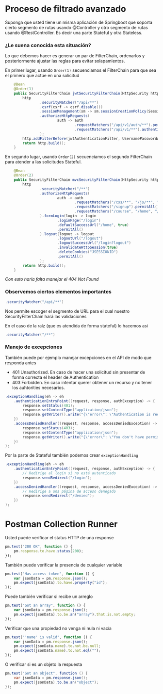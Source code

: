 # Proceso de filtrado avanzado

Suponga que usted tiene un misma aplicación de Springboot que soporta cierto segmento de rutas usando @Controller y otro segmento de rutas usando @RestController. Es decir una parte Stateful y otra Stateless.

### ¿Le suena conocida esta situación?

Lo que debemos hacer es generar un par de FilterChain, ordenarlos y posteriormente ajustar las reglas para evitar solapamientos.


En primer lugar, usando `Order(1)` secuenciamos el FilterChain para que sea el primero que actúe en una solicitud

```java
    @Bean
    @Order(1)
    public SecurityFilterChain jwtSecurityFilterChain(HttpSecurity http) throws Exception {
        http
                .securityMatcher("/api/**")
                .csrf(csrf -> csrf.disable())
                .sessionManagement(sm -> sm.sessionCreationPolicy(SessionCreationPolicy.STATELESS))
                .authorizeHttpRequests(
                        auth -> auth
                                .requestMatchers("/api/v1/auth/**").permitAll()
                                .requestMatchers("/api/v1/**").authenticated()
                );
        http.addFilterBefore(jwtAuthenticationFilter, UsernamePasswordAuthenticationFilter.class);
        return http.build();
    }
```

En segundo lugar, usando `Order(2)` secuenciamos el segundo FilterChain para atender a las solicitudes Stateful.

```java
    @Bean
    @Order(2)
    public SecurityFilterChain mvcSecurityFilterChain(HttpSecurity http) throws Exception {
        http
                .securityMatcher("/**")
                .authorizeHttpRequests(
                        auth -> auth
                                .requestMatchers("/css/**", "/js/**", "/images/**").permitAll()
                                .requestMatchers("/signup").permitAll()
                                .requestMatchers("/course", "/home", "/student").authenticated()
                ).formLogin(login -> login
                        .loginPage("/login")
                        .defaultSuccessUrl("/home", true)
                        .permitAll()
                ).logout(logout -> logout
                        .logoutUrl("/logout")
                        .logoutSuccessUrl("/login?logout")
                        .invalidateHttpSession(true)
                        .deleteCookies("JSESSIONID")
                        .permitAll()
                );
        return http.build();
    }
```


*Con esto haría falta manejar el 404 Not Found*

### Observemos ciertos elementos importantes


```java
.securityMatcher("/api/**")
```

Nos permite escoger el segmento de URL para el cual nuestro SecurityFilterChain hará las validaciones

En el caso de la raíz (que es atendida de forma stateful) lo hacemos asi

```java
.securityMatcher("/**")
```

### Manejo de excepciones

También puede por ejemplo manejar excepciones en el API de modo que responda antes

- 401 Unauthorized. En caso de hacer una solicitud sin presentar de forma correcta el header de Authentication
- 403 Forbidden. En caso intentar querer obtener un recurso y no tener los auhtorities necesarios.

```java
.exceptionHandling(eh -> eh
    .authenticationEntryPoint((request, response, authException) -> {
        response.setStatus(401);
        response.setContentType("application/json");
        response.getWriter().write("{\"error\": \"Authentication is required to access this resource\"}");
    })
    .accessDeniedHandler((request, response, accessDeniedException) -> {
        response.setStatus(403);
        response.setContentType("application/json");
        response.getWriter().write("{\"error\": \"You don't have permission to access this resource\"}");
    })
);
```


Por la parte de Stateful también podemos crear `exceptionHandling`

```java
.exceptionHandling(eh -> eh
    .authenticationEntryPoint((request, response, authException) -> {
        // Redirige al login si no está autenticado
        response.sendRedirect("/login");
    })
    .accessDeniedHandler((request, response, accessDeniedException) -> {
        // Redirige a una página de acceso denegado
        response.sendRedirect("/denied");
    })
);
```




# Postman Collection Runner


Usted puede verificar el status HTTP de una response

```js
pm.test("200 OK", function () {
    pm.response.to.have.status(200);
});

```


También puede verificar la presencia de cualquier variable

```js
pm.test("Has access token", function () {
    var jsonData = pm.response.json();
    pm.expect(jsonData).to.have.property("id");
});

```

Puede también verificar si recibe un arreglo

```js
pm.test("Got an array", function () {
    var jsonData = pm.response.json();
    pm.expect(jsonData).to.be.an("array").that.is.not.empty;
});
```


Verificar que una propiedad no venga ni nula ni vacía

```js
pm.test("'name' is valid", function () {
    var jsonData = pm.response.json();
    pm.expect(jsonData.name).to.not.be.null;
    pm.expect(jsonData.name).to.not.eql("");
});
```

O verificar si es un objeto la respuesta

```java
pm.test("Got an object", function () {
    var jsonData = pm.response.json();
    pm.expect(jsonData).to.be.an("object");
});
```
